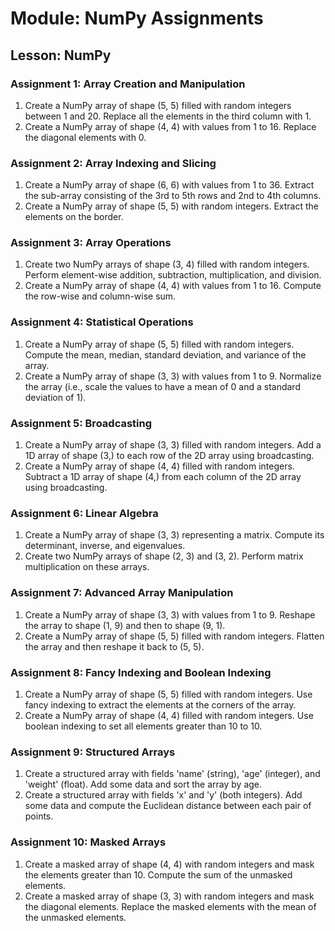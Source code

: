 # Module: NumPy Assignments
## Lesson: NumPy
### Assignment 1: Array Creation and Manipulation

1. Create a NumPy array of shape (5, 5) filled with random integers between 1 and 20. Replace all the elements in the third column with 1.
2. Create a NumPy array of shape (4, 4) with values from 1 to 16. Replace the diagonal elements with 0.

### Assignment 2: Array Indexing and Slicing

1. Create a NumPy array of shape (6, 6) with values from 1 to 36. Extract the sub-array consisting of the 3rd to 5th rows and 2nd to 4th columns.
2. Create a NumPy array of shape (5, 5) with random integers. Extract the elements on the border.

### Assignment 3: Array Operations

1. Create two NumPy arrays of shape (3, 4) filled with random integers. Perform element-wise addition, subtraction, multiplication, and division.
2. Create a NumPy array of shape (4, 4) with values from 1 to 16. Compute the row-wise and column-wise sum.

### Assignment 4: Statistical Operations

1. Create a NumPy array of shape (5, 5) filled with random integers. Compute the mean, median, standard deviation, and variance of the array.
2. Create a NumPy array of shape (3, 3) with values from 1 to 9. Normalize the array (i.e., scale the values to have a mean of 0 and a standard deviation of 1).

### Assignment 5: Broadcasting

1. Create a NumPy array of shape (3, 3) filled with random integers. Add a 1D array of shape (3,) to each row of the 2D array using broadcasting.
2. Create a NumPy array of shape (4, 4) filled with random integers. Subtract a 1D array of shape (4,) from each column of the 2D array using broadcasting.

### Assignment 6: Linear Algebra

1. Create a NumPy array of shape (3, 3) representing a matrix. Compute its determinant, inverse, and eigenvalues.
2. Create two NumPy arrays of shape (2, 3) and (3, 2). Perform matrix multiplication on these arrays.

### Assignment 7: Advanced Array Manipulation

1. Create a NumPy array of shape (3, 3) with values from 1 to 9. Reshape the array to shape (1, 9) and then to shape (9, 1).
2. Create a NumPy array of shape (5, 5) filled with random integers. Flatten the array and then reshape it back to (5, 5).

### Assignment 8: Fancy Indexing and Boolean Indexing

1. Create a NumPy array of shape (5, 5) filled with random integers. Use fancy indexing to extract the elements at the corners of the array.
2. Create a NumPy array of shape (4, 4) filled with random integers. Use boolean indexing to set all elements greater than 10 to 10.

### Assignment 9: Structured Arrays

1. Create a structured array with fields 'name' (string), 'age' (integer), and 'weight' (float). Add some data and sort the array by age.
2. Create a structured array with fields 'x' and 'y' (both integers). Add some data and compute the Euclidean distance between each pair of points.

### Assignment 10: Masked Arrays

1. Create a masked array of shape (4, 4) with random integers and mask the elements greater than 10. Compute the sum of the unmasked elements.
2. Create a masked array of shape (3, 3) with random integers and mask the diagonal elements. Replace the masked elements with the mean of the unmasked elements.
